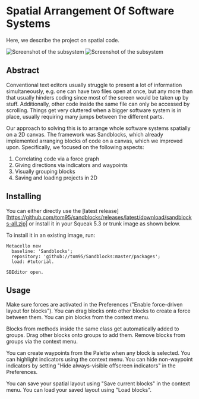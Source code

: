 # Spatial Arrangement Of Software Systems

Here, we describe the project on spatial code.

![Screenshot of the subsystem](https://raw.githubusercontent.com/tom95/sandblocks/live21/screenshots/spatial-code-light.png)
![Screenshot of the subsystem](https://raw.githubusercontent.com/tom95/sandblocks/live21/screenshots/spatial-code-dark.png)

## Abstract

Conventional text editors usually struggle to present a lot of information simultaneously, e.g. one can have two files open at once, but any more than that usually hinders coding since most of the screen would be taken up by stuff. Additionally, other code inside the same file can only be accessed by scrolling.
Things get very cluttered when a bigger software system is in place, usually requiring many jumps between the different parts. 

Our approach to solving this is to arrange whole software systems spatially on a 2D canvas. The framework was Sandblocks, which already implemented arranging blocks of code on a canvas, which we improved upon. Specifically, we focused on the following aspects:

1. Correlating code via a force graph
2. Giving directions via indicators and waypoints
3. Visually grouping blocks
4. Saving and loading projects in 2D


## Installing

You can either directly use the [latest release][https://github.com/tom95/sandblocks/releases/latest/download/sandblocks-all.zip] or install it in your Squeak 5.3 or trunk image as shown below.

To install it in an existing image, run:
```smalltalk
Metacello new
  baseline: 'Sandblocks';
  repository: 'github://tom95/Sandblocks:master/packages';
  load: #tutorial.

SBEditor open.
```

## Usage

Make sure forces are activated in the Preferences ("Enable force-driven layout for blocks"). You can drag blocks onto other blocks to create a force between them. You can pin blocks from the context menu.

Blocks from methods inside the same class get automatically added to groups. Drag other blocks onto groups to add them. Remove blocks from groups via the context menu.

You can create waypoints from the Palette when any block is selected. You can highlight indicators using the context menu. You can hide non-waypoint indicators by setting "Hide always-visible offscreen indicators" in the Preferences.

You can save your spatial layout using "Save current blocks" in the context menu. You can load your saved layout using "Load blocks".

